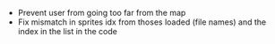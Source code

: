 - Prevent user from going too far from the map
- Fix mismatch in sprites idx from thoses loaded (file names) and the index in the list in the code
